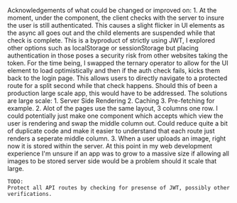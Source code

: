 Acknowledgements of what could be changed or improved on:
    1. At the moment, under the <ProtectedRoutes /> component, the client checks with the server to insure the user is still authenticated. This causes a slight flicker in UI elements as the async all goes out and the child elements are suspended while that check is complete. This is a byproduct of strictly using JWT, I explored other options such as localStorage or sessionStorage but placing authentication in those poses a security risk from other websites taking the token. For the time being, I swapped the ternary operator to allow for the UI element to load optimistically and then if the auth check fails, kicks them back to the login page. This allows users to directly navigate to a protected route for a split second while that check happens. Should this of been a production large scale app, this would have to be addressed. The solutions are large scale: 1. Server Side Rendering 2. Caching 3. Pre-fetching for example.
    2. Alot of the pages use the same layout, 3 columns one row. I could potentially just make one component which accepts which view the user is rendering and swap the middle column out. Could reduce quite a bit of duplicate code and make it easier to understand that each route just renders a seperate middle column.
    3. When a user uploads an image, right now it is stored within the server. At this point in my web development experience I'm unsure if an app was to grow to a massive size if allowing all images to be stored server side would be a problem should it scale that large.

    TODO:
    Protect all API routes by checking for presense of JWT, possibly other verifications.